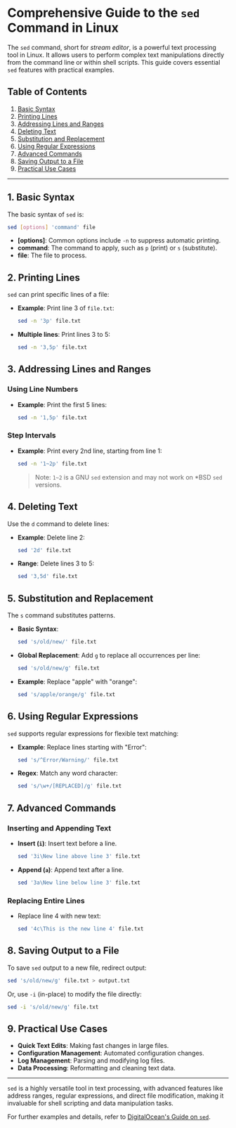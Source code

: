 
# Comprehensive Guide to the `sed` Command in Linux

The `sed` command, short for *stream editor*, is a powerful text processing tool in Linux. It allows users to perform complex text manipulations directly from the command line or within shell scripts. This guide covers essential `sed` features with practical examples.

## Table of Contents
1. [Basic Syntax](#basic-syntax)
2. [Printing Lines](#printing-lines)
3. [Addressing Lines and Ranges](#addressing-lines-and-ranges)
4. [Deleting Text](#deleting-text)
5. [Substitution and Replacement](#substitution-and-replacement)
6. [Using Regular Expressions](#using-regular-expressions)
7. [Advanced Commands](#advanced-commands)
8. [Saving Output to a File](#saving-output-to-a-file)
9. [Practical Use Cases](#practical-use-cases)

---

## 1. Basic Syntax

The basic syntax of `sed` is:
```bash
sed [options] 'command' file
```
- **[options]**: Common options include `-n` to suppress automatic printing.
- **command**: The command to apply, such as `p` (print) or `s` (substitute).
- **file**: The file to process.

## 2. Printing Lines

`sed` can print specific lines of a file:
- **Example**: Print line 3 of `file.txt`:
  ```bash
  sed -n '3p' file.txt
  ```
- **Multiple lines**: Print lines 3 to 5:
  ```bash
  sed -n '3,5p' file.txt
  ```

## 3. Addressing Lines and Ranges

### Using Line Numbers
- **Example**: Print the first 5 lines:
  ```bash
  sed -n '1,5p' file.txt
  ```

### Step Intervals
- **Example**: Print every 2nd line, starting from line 1:
  ```bash
  sed -n '1~2p' file.txt
  ```
  > Note: `1~2` is a GNU `sed` extension and may not work on *BSD `sed` versions.

## 4. Deleting Text

Use the `d` command to delete lines:
- **Example**: Delete line 2:
  ```bash
  sed '2d' file.txt
  ```
- **Range**: Delete lines 3 to 5:
  ```bash
  sed '3,5d' file.txt
  ```

## 5. Substitution and Replacement

The `s` command substitutes patterns.
- **Basic Syntax**:
  ```bash
  sed 's/old/new/' file.txt
  ```
- **Global Replacement**: Add `g` to replace all occurrences per line:
  ```bash
  sed 's/old/new/g' file.txt
  ```
- **Example**: Replace "apple" with "orange":
  ```bash
  sed 's/apple/orange/g' file.txt
  ```

## 6. Using Regular Expressions

`sed` supports regular expressions for flexible text matching:
- **Example**: Replace lines starting with "Error":
  ```bash
  sed 's/^Error/Warning/' file.txt
  ```
- **Regex**: Match any word character:
  ```bash
  sed 's/\w+/[REPLACED]/g' file.txt
  ```

## 7. Advanced Commands

### Inserting and Appending Text
- **Insert (`i`)**: Insert text before a line.
  ```bash
  sed '3i\New line above line 3' file.txt
  ```
- **Append (`a`)**: Append text after a line.
  ```bash
  sed '3a\New line below line 3' file.txt
  ```

### Replacing Entire Lines
- Replace line 4 with new text:
  ```bash
  sed '4c\This is the new line 4' file.txt
  ```

## 8. Saving Output to a File

To save `sed` output to a new file, redirect output:
```bash
sed 's/old/new/g' file.txt > output.txt
```
Or, use `-i` (in-place) to modify the file directly:
```bash
sed -i 's/old/new/g' file.txt
```

## 9. Practical Use Cases

- **Quick Text Edits**: Making fast changes in large files.
- **Configuration Management**: Automated configuration changes.
- **Log Management**: Parsing and modifying log files.
- **Data Processing**: Reformatting and cleaning text data.

---

`sed` is a highly versatile tool in text processing, with advanced features like address ranges, regular expressions, and direct file modification, making it invaluable for shell scripting and data manipulation tasks.

For further examples and details, refer to [DigitalOcean's Guide on `sed`](https://www.digitalocean.com/community/tutorials/the-basics-of-using-the-sed-stream-editor-to-manipulate-text-in-linux).
